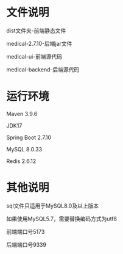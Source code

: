 # 文件说明

dist文件夹-前端静态文件

medical-2.7.10-后端jar文件

medical-ui-前端源代码

medical-backend-后端源代码

# 运行环境

Maven 3.9.6

JDK17

Spring Boot 2.7.10

MySQL 8.0.33

Redis 2.6.12

# 其他说明

sql文件只适用于MySQL8.0及以上版本

如果使用MySQL5.7，需要替换编码方式为utf8

前端端口号5173

后端端口号9339


